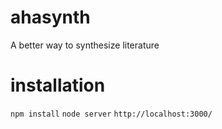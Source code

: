 # ahasynth
A better way to synthesize literature

# installation
```npm install```
```node server```
```http://localhost:3000/```

